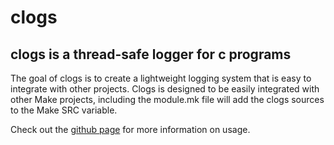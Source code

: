 # clogs
## clogs is a thread-safe logger for c programs

The goal of clogs is to create a lightweight logging system that is easy to integrate
with other projects. Clogs is designed to be easily integrated with other Make projects,
including the module.mk file will add the clogs sources to the Make SRC variable.

Check out the [github page][clogs-gh] for more information on usage.

[clogs-gh]:     https://github.com/MatthewOwens/clogs
